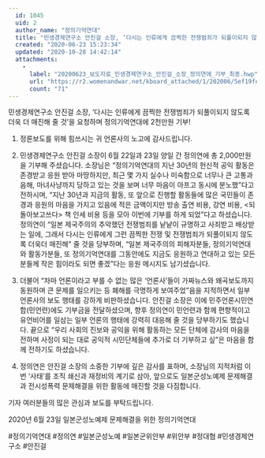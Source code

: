 ```yaml
---
  id: 1045
  uid: 2
  author_name: "정의기억연대"
  title: "민생경제연구소 안진걸 소장, ‘다시는 인류에게 끔찍한 전쟁범죄가 되풀이되지 않도록 더욱 더 매진해 줄 것’을 요청하며 정의기억연대에 2천만원 기부!"
  created: "2020-06-23 15:23:34"
  updated: "2020-10-28 14:42:14"
  attachments: 
    - 
      label: "20200623_보도자료_민생경제연구소_안진걸_소장_정의연에_기부_최종.hwp"
      url: "https://r2.womenandwar.net/kboard_attached/1/202006/5ef19fe6199df4924928.hwp"
      count: "71"
---
```

민생경제연구소 안진걸 소장, ‘다시는 인류에게 끔찍한 전쟁범죄가 되풀이되지 않도록 더욱 더 매진해 줄 것’을 요청하며 정의기억연대에 2천만원 기부!

1. 정론보도를 위해 힘쓰시는 귀 언론사의 노고에 감사드립니다.

2. 민생경제연구소 안진걸 소장이 6월 22일과 23일 양일 간 정의연에 총 2,000만원을 기부해 주셨습니다. 소장님은 “정의기억연대의 지난 30년의 헌신적 공익 활동은 존경받고 응원 받아 마땅하지만, 최근 몇 가지 실수나 미숙함으로 너무나 큰 고통과 음해, 마녀사냥까지 당하고 있는 것을 보며 너무 마음이 아프고 동시에 분노했”다고 전하시며, “지난 30년과 지금의 활동, 또 앞으로 진행할 활동들에 많은 국민들이 존경과 응원의 마음을 가지고 있음에 적은 금액이지만 방송 출연 비용, 강연 비용, <되돌아보고쓰다> 책 인세 비용 등을 모아 이번에 기부를 하게 되었”다고 하셨습니다. 정의연이 “일본 제국주의의 추악했던 전쟁범죄를 낱낱이 규명하고 사죄받고 배상받는 일에, 그래서 다시는 인류에게 그런 끔찍한 전쟁 및 전쟁범죄가 되풀이되지 않도록 더욱더 매진해” 줄 것을 당부하며, “일본 제국주의의 피해자분들, 정의기억연대와 활동가분들, 또 정의기억연대를 그동안에도 지금도 응원하고 연대하고 있는 모든 분들께 작은 힘이라도 되면 좋겠”다는 응원 메시지도 남기셨습니다.

3. 더불어 “차마 언론이라고 부를 수 없는 많은 ‘언론사’들이 가짜뉴스와 왜곡보도까지 동원하며 큰 문제를 일으키는 등 폐해를 극명하게 보여주었”음을 지적하면서 일부 언론사의 보도 행태를 강하게 비판하셨습니다. 안진걸 소장은 이에 민주언론시민연합(민언련)에도 기부금을 전달하셨으며, 향후 정의연이 민언련과 함께 편향적이고 유언비어를 일삼는 일부 언론의 행태에 강력히 대응해 줄 것을 당부하기도 했습니다. 끝으로 “우리 사회의 진보와 공익을 위해 활동하는 모든 단체에 감사의 마음을 전하며 사정이 되는 대로 공익적 시민단체들에 추가로 더 기부하고 싶”은 마음을 함께 전하기도 하셨습니다.

4. 정의연은 안진걸 소장의 소중한 기부에 깊은 감사를 표하며, 소장님의 지적처럼 이번 ‘사태’를 조직 쇄신과 재정비의 계기로 삼아, 앞으로도 일본군성노예제 문제해결과 전시성폭력 문제해결을 위한 활동에 매진할 것을 다짐합니다.

기자 여러분들의 많은 관심과 보도를 부탁드립니다.

2020년 6월 23일
일본군성노예제 문제해결을 위한 정의기억연대

#정의기억연대 #정의연 #일본군성노예 #일본군위안부 #위안부 #정대협 #민생경제연구소 #안진걸